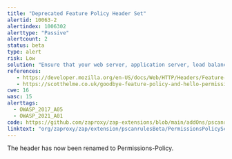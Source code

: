 ```yaml
---
title: "Deprecated Feature Policy Header Set"
alertid: 10063-2
alertindex: 1006302
alerttype: "Passive"
alertcount: 2
status: beta
type: alert
risk: Low
solution: "Ensure that your web server, application server, load balancer, etc. is configured to set the Permissions-Policy header instead of the Feature-Policy header."
references:
   - https://developer.mozilla.org/en-US/docs/Web/HTTP/Headers/Feature-Policy
   - https://scotthelme.co.uk/goodbye-feature-policy-and-hello-permissions-policy/
cwe: 16
wasc: 15
alerttags: 
  - OWASP_2017_A05
  - OWASP_2021_A01
code: https://github.com/zaproxy/zap-extensions/blob/main/addOns/pscanrulesBeta/src/main/java/org/zaproxy/zap/extension/pscanrulesBeta/PermissionsPolicyScanRule.java
linktext: "org/zaproxy/zap/extension/pscanrulesBeta/PermissionsPolicyScanRule.java"
---
```

The header has now been renamed to Permissions-Policy. 
